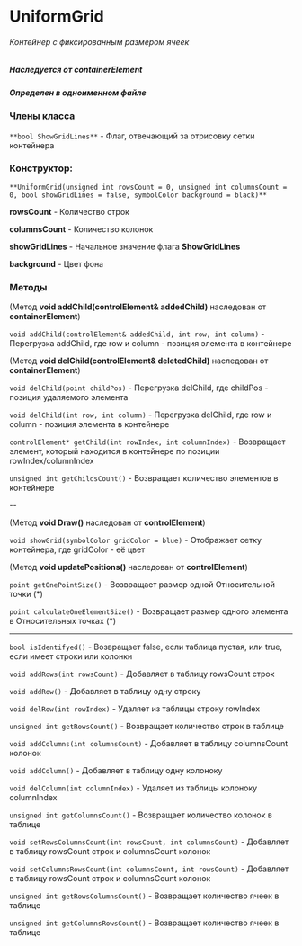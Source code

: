 # UniformGrid
###### Контейнер с фиксированным размером ячеек
##### Наследуется от containerElement
##### Определен в одноименном файле


### Члены класса
`**bool ShowGridLines**` - Флаг, отвечающий за отрисовку сетки контейнера

### Конструктор:
`**UniformGrid(unsigned int rowsCount = 0, unsigned int columnsCount = 0, bool showGridLines = false, symbolColor background = black)**`

**rowsCount** - Количество строк

**columnsCount** - Количество колонок

**showGridLines** - Начальное значение флага **ShowGridLines**

**background** - Цвет фона


### Методы
(Метод **void addChild(controlElement& addedChild)** наследован от **containerElement**)

`void addChild(controlElement& addedChild, int row, int column)` - Перегрузка addChild, где row и column - позиция элемента в контейнере

(Метод **void delChild(controlElement& deletedChild)** наследован от **containerElement**)

`void delChild(point childPos)` - Перегрузка delChild, где childPos - позиция удаляемого элемента

`void delChild(int row, int column)` - Перегрузка delChild, где row и column - позиция элемента в контейнере

`controlElement* getChild(int rowIndex, int columnIndex)` - Возвращает элемент, который находится в контейнере по позиции rowIndex/columnIndex

`unsigned int getChildsCount()` - Возвращает количество элементов в контейнере

--

(Метод **void Draw()** наследован от **controlElement**)

`void showGrid(symbolColor gridColor = blue)` - Отображает сетку контейнера, где gridColor - её цвет

(Метод **void updatePositions()** наследован от **controlElement**)

`point getOnePointSize()` - Возвращает размер одной Относительной точки (*)

`point calculateOneElementSize()` - Возвращает размер одного элемента в Относительных точках (*)

---

`bool isIdentifyed()` - Возвращает false, если таблица пустая, или true, если имеет строки или колонки

`void addRows(int rowsCount)` - Добавляет в таблицу rowsCount строк

`void addRow()` - Добавляет в таблицу одну строку

`void delRow(int rowIndex)` - Удаляет из таблицы строку rowIndex

`unsigned int getRowsCount()` - Возвращает количество строк в таблице

`void addColumns(int columnsCount)` - Добавляет в таблицу columnsCount колонок

`void addColumn()` - Добавляет в таблицу одну колоноку

`void delColumn(int columnIndex)` - Удаляет из таблицы колоноку columnIndex

`unsigned int getColumnsCount()` - Возвращает количество колонок в таблице

`void setRowsColumnsCount(int rowsCount, int columnsCount)` - Добавляет в таблицу rowsCount строк и columnsCount колонок

`void setColumnsRowsCount(int columnsCount, int rowsCount)` - Добавляет в таблицу rowsCount строк и columnsCount колонок

`unsigned int getRowsColumnsCount()` - Возвращает количество ячеек в таблице

`unsigned int getColumnsRowsCount()` - Возвращает количество ячеек в таблице








